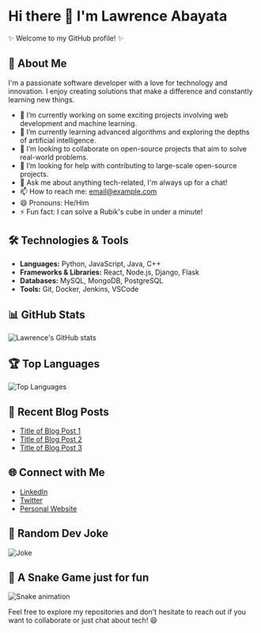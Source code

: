 # Hi there 👋 I'm Lawrence Abayata

✨ Welcome to my GitHub profile! ✨

## 🚀 About Me
I'm a passionate software developer with a love for technology and innovation. I enjoy creating solutions that make a difference and constantly learning new things.

- 🔭 I’m currently working on some exciting projects involving web development and machine learning.
- 🌱 I’m currently learning advanced algorithms and exploring the depths of artificial intelligence.
- 👯 I’m looking to collaborate on open-source projects that aim to solve real-world problems.
- 🤔 I’m looking for help with contributing to large-scale open-source projects.
- 💬 Ask me about anything tech-related, I'm always up for a chat!
- 📫 How to reach me: [email@example.com](mailto:email@example.com)
- 😄 Pronouns: He/Him
- ⚡ Fun fact: I can solve a Rubik's cube in under a minute!

## 🛠️ Technologies & Tools
- **Languages:** Python, JavaScript, Java, C++
- **Frameworks & Libraries:** React, Node.js, Django, Flask
- **Databases:** MySQL, MongoDB, PostgreSQL
- **Tools:** Git, Docker, Jenkins, VSCode

## 📊 GitHub Stats
![Lawrence's GitHub stats](https://github-readme-stats.vercel.app/api?username=Powelzzz&show_icons=true&theme=radical)

## 🏆 Top Languages
![Top Languages](https://github-readme-stats.vercel.app/api/top-langs/?username=Powelzzz&layout=compact&theme=radical)

## 📝 Recent Blog Posts
- [Title of Blog Post 1](https://yourblog.com/post1)
- [Title of Blog Post 2](https://yourblog.com/post2)
- [Title of Blog Post 3](https://yourblog.com/post3)

## 🌐 Connect with Me
- [LinkedIn](https://www.linkedin.com/in/yourprofile)
- [Twitter](https://twitter.com/yourprofile)
- [Personal Website](https://yourwebsite.com)

## 🎨 Random Dev Joke
![Joke](https://readme-jokes.vercel.app/api)

## 🐍 A Snake Game just for fun
![Snake animation](https://github.com/Powelzzz/Powelzzz/blob/output/github-contribution-grid-snake.svg)

Feel free to explore my repositories and don't hesitate to reach out if you want to collaborate or just chat about tech! 😄
